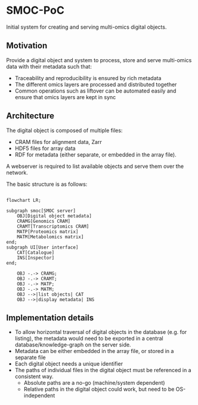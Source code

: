 # SMOC-PoC

Initial system for creating and serving multi-omics digital objects.

## Motivation

Provide a digital object and system to process, store and serve multi-omics data with their metadata such that:
* Traceability and reproducibility is ensured by rich metadata
* The different omics layers are processed and distributed together
* Common operations such as liftover can be automated easily and ensure that omics layers are kept in sync

## Architecture

The digital object is composed of multiple files:
* CRAM files for alignment data, Zarr
* HDF5 files for array data
* RDF for metadata (either separate, or embedded in the array file).

A webserver is required to list available objects and serve them over the network.

The basic structure is as follows:

```mermaid

flowchart LR;

subgraph smoc[SMOC server]
    OBJ[Digital object metadata]
    CRAMG[Genomics CRAM]
    CRAMT[Transcriptomics CRAM]
    MATP[Proteomics matrix]
    MATM[Metabolomics matrix]
end;
subgraph UI[User interface]
    CAT[Catalogue]
    INS[Inspector]
end;

    OBJ -.-> CRAMG;
    OBJ -.-> CRAMT;
    OBJ -.-> MATP;
    OBJ -.-> MATM;
    OBJ -->|list objects| CAT
    OBJ -->|display metadata| INS
```

## Implementation details

* To allow horizontal traversal of digital objects in the database (e.g. for listing), the metadata would need to be exported in a central database/knowledge-graph on the server side.
* Metadata can be either embedded in the array file, or stored in a separate file
* Each digital object needs a unique identifier
* The paths of individual files in the digital object must be referenced in a consistent way.
  + Absolute paths are a no-go (machine/system dependent)
  + Relative paths in the digital object could work, but need to be OS-independent
